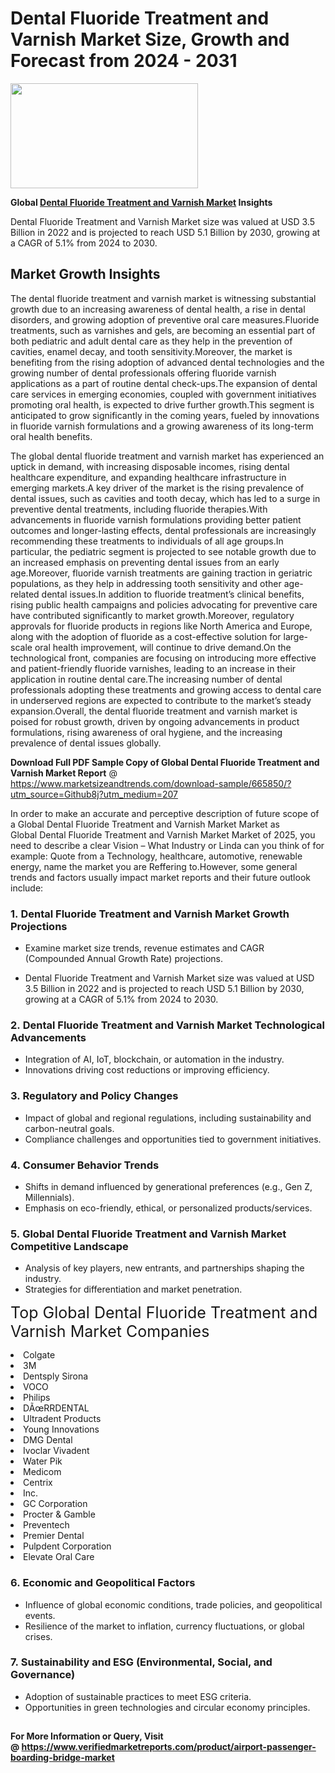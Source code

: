 <H1>Dental Fluoride Treatment and Varnish Market Size, Growth and Forecast from 2024 - 2031</H1><img class="aligncenter size-medium wp-image-584254" src="https://thirdeyenews.in/wp-content/uploads/2024/09/Global-Market-Research-300x168.jpeg" alt="" width="300" height="168" /><p><strong>Global&nbsp;<a href="https://www.marketsizeandtrends.com/download-sample/665850/?utm_source=Github8j?utm_medium=207">Dental Fluoride Treatment and Varnish Market</a> Insights</strong></p><p>Dental Fluoride Treatment and Varnish Market size was valued at USD 3.5 Billion in 2022 and is projected to reach USD 5.1 Billion by 2030, growing at a CAGR of 5.1% from 2024 to 2030.</p><p><h2>Market Growth Insights</h2> <p>The dental fluoride treatment and varnish market is witnessing substantial growth due to an increasing awareness of dental health, a rise in dental disorders, and growing adoption of preventive oral care measures.Fluoride treatments, such as varnishes and gels, are becoming an essential part of both pediatric and adult dental care as they help in the prevention of cavities, enamel decay, and tooth sensitivity.Moreover, the market is benefiting from the rising adoption of advanced dental technologies and the growing number of dental professionals offering fluoride varnish applications as a part of routine dental check-ups.The expansion of dental care services in emerging economies, coupled with government initiatives promoting oral health, is expected to drive further growth.This segment is anticipated to grow significantly in the coming years, fueled by innovations in fluoride varnish formulations and a growing awareness of its long-term oral health benefits.</p> <p>The global dental fluoride treatment and varnish market has experienced an uptick in demand, with increasing disposable incomes, rising dental healthcare expenditure, and expanding healthcare infrastructure in emerging markets.A key driver of the market is the rising prevalence of dental issues, such as cavities and tooth decay, which has led to a surge in preventive dental treatments, including fluoride therapies.With advancements in fluoride varnish formulations providing better patient outcomes and longer-lasting effects, dental professionals are increasingly recommending these treatments to individuals of all age groups.In particular, the pediatric segment is projected to see notable growth due to an increased emphasis on preventing dental issues from an early age.Moreover, fluoride varnish treatments are gaining traction in geriatric populations, as they help in addressing tooth sensitivity and other age-related dental issues.In addition to fluoride treatment’s clinical benefits, rising public health campaigns and policies advocating for preventive care have contributed significantly to market growth.Moreover, regulatory approvals for fluoride products in regions like North America and Europe, along with the adoption of fluoride as a cost-effective solution for large-scale oral health improvement, will continue to drive demand.On the technological front, companies are focusing on introducing more effective and patient-friendly fluoride varnishes, leading to an increase in their application in routine dental care.The increasing number of dental professionals adopting these treatments and growing access to dental care in underserved regions are expected to contribute to the market’s steady expansion.Overall, the dental fluoride treatment and varnish market is poised for robust growth, driven by ongoing advancements in product formulations, rising awareness of oral hygiene, and the increasing prevalence of dental issues globally.</p> <p><span class=""><strong>Download Full PDF Sample Copy of Global Dental Fluoride Treatment and Varnish Market Report</strong> @ <a href="https://www.marketsizeandtrends.com/download-sample/665850/?utm_source=Github8j?utm_medium=207" target="_blank">https://www.marketsizeandtrends.com/download-sample/665850/?utm_source=Github8j?utm_medium=207</a></span></p><p>In order to make an accurate and perceptive description of future scope of a Global&nbsp;Dental Fluoride Treatment and Varnish Market Market as Global&nbsp;Dental Fluoride Treatment and Varnish Market Market of 2025, you need to describe a clear Vision &ndash; What Industry or Linda can you think of for example: Quote from a Technology, healthcare, automotive, renewable energy, name the market you are Reffering to.However, some general trends and factors usually impact market reports and their future outlook include:</p><h3>1.&nbsp;<strong>Dental Fluoride Treatment and Varnish Market Growth Projections</strong></h3><ul><li>Examine market size trends, revenue estimates and CAGR (Compounded Annual Growth Rate) projections.</li><li><p>Dental Fluoride Treatment and Varnish Market size was valued at USD 3.5 Billion in 2022 and is projected to reach USD 5.1 Billion by 2030, growing at a CAGR of 5.1% from 2024 to 2030.</p></li></ul><h3>2.&nbsp;<strong>Dental Fluoride Treatment and Varnish Market Technological Advancements</strong></h3><ul><li>Integration of AI, IoT, blockchain, or automation in the industry.</li><li>Innovations driving cost reductions or improving efficiency.</li></ul><h3>3.&nbsp;<strong>Regulatory and Policy Changes</strong></h3><ul><li>Impact of global and regional regulations, including sustainability and carbon-neutral goals.</li><li>Compliance challenges and opportunities tied to government initiatives.</li></ul><h3>4.&nbsp;<strong>Consumer Behavior Trends</strong></h3><ul><li>Shifts in demand influenced by generational preferences (e.g., Gen Z, Millennials).</li><li>Emphasis on eco-friendly, ethical, or personalized products/services.</li></ul><h3>5.&nbsp;<strong>Global Dental Fluoride Treatment and Varnish Market Competitive Landscape</strong></h3><ul><li>Analysis of key players, new entrants, and partnerships shaping the industry.</li><li>Strategies for differentiation and market penetration.</li></ul><p data-pm-slice="1 1 []"><span style="color: inherit; font-family: inherit; font-size: 25px;">Top Global Dental Fluoride Treatment and Varnish Market Companies</span></p><div class="" data-test-id=""><p><li>Colgate</li><li> 3M</li><li> Dentsply Sirona</li><li> VOCO</li><li> Philips</li><li> DÃœRRDENTAL</li><li> Ultradent Products</li><li> Young Innovations</li><li> DMG Dental</li><li> Ivoclar Vivadent</li><li> Water Pik</li><li> Medicom</li><li> Centrix</li><li> Inc.</li><li> GC Corporation</li><li> Procter & Gamble</li><li> Preventech</li><li> Premier Dental</li><li> Pulpdent Corporation</li><li> Elevate Oral Care</li></p></div><h3>6.&nbsp;<strong>Economic and Geopolitical Factors</strong></h3><ul><li>Influence of global economic conditions, trade policies, and geopolitical events.</li><li>Resilience of the market to inflation, currency fluctuations, or global crises.</li></ul><h3>7.&nbsp;<strong>Sustainability and ESG (Environmental, Social, and Governance)</strong></h3><ul><li>Adoption of sustainable practices to meet ESG criteria.</li><li>Opportunities in green technologies and circular economy principles.</li></ul><h2><strong style="font-size: 14px;">For More Information or Query, Visit @&nbsp;</strong><a style="background-color: #ffffff; font-size: 14px;" href="https://www.marketsizeandtrends.com/report/dental-fluoride-treatment-and-varnish-market/" target="_blank">https://www.verifiedmarketreports.com/product/airport-passenger-boarding-bridge-market</a></h2>